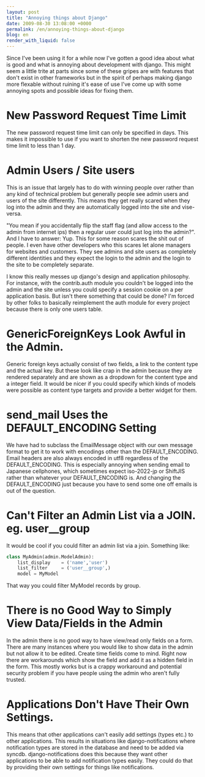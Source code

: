 ```yaml
---
layout: post
title: "Annoying things about Django"
date: 2009-08-30 13:08:00 +0000
permalink: /en/annoying-things-about-django
blog: en
render_with_liquid: false
---
```


Since I've been using it for a while now I've gotten a good idea about
what is good and what is annoying about development with django. This
might seem a little trite at parts since some of these gripes are with
features that don't exist in other frameworks but in the spirit of
perhaps making django more flexable without ruining it's ease of use
I've come up with some annoying spots and possible ideas for fixing
them.

# New Password Request Time Limit

The new password request time limit can only be specified in days. This
makes it impossible to use if you want to shorten the new password
request time limit to less than 1 day.

# Admin Users / Site users

This is an issue that largely has to do with winning people over rather
than any kind of technical problem but generally people see admin users
and users of the site differently. This means they get really scared
when they log into the admin and they are automatically logged into the
site and vise-versa.

"You mean if you accidentally flip the staff flag (and allow access to
the admin from internet ips) then a regular user could just log into the
admin?". And I have to answer: Yup. This for some reason scares the shit
out of people. I even have other developers who this scares let alone
managers for websites and customers. They see admins and site users as
completely different identities and they expect the login to the admin
and the login to the site to be completely separate.

I know this really messes up django's design and application philosophy.
For instance, with the contrib.auth module you couldn't be logged into
the admin and the site unless you could specify a session cookie on a
per application basis. But isn't there something that could be done? I'm
forced by other folks to basically reimplement the auth module for every
project because there is only one users table.

# GenericForeignKeys Look Awful in the Admin.

Generic foreign keys actually consist of two fields, a link to the
content type and the actual key. But these look like crap in the admin
because they are rendered separately and are shown as a dropdown for the
content type and a integer field. It would be nicer if you could specify
which kinds of models were possible as content type targets and provide
a better widget for them.

# send_mail Uses the DEFAULT_ENCODING Setting

We have had to subclass the EmailMessage object with our own message
format to get it to work with encodings other than the
DEFAULT_ENCODING. Email headers are also always encoded in utf8
regardless of the DEFAULT_ENCODING. This is especially annoying when
sending email to Japanese cellphones, which sometimes expect iso-2022-jp
or ShiftJIS rather than whatever your DEFAULT_ENCODING is. And changing
the DEFAULT_ENCODING just because you have to send some one off emails
is out of the question.

# Can't Filter an Admin List via a JOIN. eg. user\_\_group

It would be cool if you could filter an admin list via a join. Something
like:

```python
class MyAdmin(admin.ModelAdmin):
    list_display    = ('name','user')
    list_filter     = ('user__group',)
    model = MyModel
```

That way you could filter MyModel records by group.

# There is no Good Way to Simply View Data/Fields in the Admin

In the admin there is no good way to have view/read only fields on a
form. There are many instances where you would like to show data in the
admin but not allow it to be edited. Create time fields come to mind.
Right now there are workarounds which show the field and add it as a
hidden field in the form. This mostly works but is a crappy workaround
and potential security problem if you have people using the admin who
aren't fully trusted.

# Applications Don't Have Their Own Settings.

This means that other applications can't easily add settings (types
etc.) to other applications. This results in situations like
django-notifications where notification types are stored in the database
and need to be added via syncdb. django-notifications does this because
they want other applications to be able to add notification types
easily. They could do that by providing their own settings for things
like notifications.
